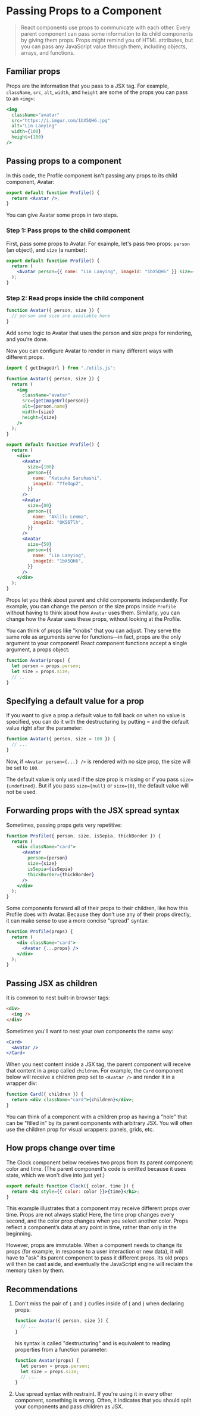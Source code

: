 # Passing Props to a Component

> React components use props to communicate with each other. Every parent component can pass some information to its child components by giving them props. Props might remind you of HTML attributes, but you can pass any JavaScript value through them, including objects, arrays, and functions.

## Familiar props

Props are the information that you pass to a JSX tag. For example, `className`, `src`, `alt`, `width`, and `height` are some of the props you can pass to an `<img>`:

```jsx
<img
  className="avatar"
  src="https://i.imgur.com/1bX5QH6.jpg"
  alt="Lin Lanying"
  width={100}
  height={100}
/>
```

## Passing props to a component

In this code, the Profile component isn't passing any props to its child component, Avatar:

```jsx
export default function Profile() {
  return <Avatar />;
}
```

You can give Avatar some props in two steps.

### Step 1: Pass props to the child component

First, pass some props to Avatar. For example, let's pass two props: `person` (an object), and `size` (a number):

```jsx
export default function Profile() {
  return (
    <Avatar person={{ name: "Lin Lanying", imageId: "1bX5QH6" }} size={100} />
  );
}
```

### Step 2: Read props inside the child component

```jsx
function Avatar({ person, size }) {
  // person and size are available here
}
```

Add some logic to Avatar that uses the person and size props for rendering, and you're done.

Now you can configure Avatar to render in many different ways with different props.

```jsx
import { getImageUrl } from "./utils.js";

function Avatar({ person, size }) {
  return (
    <img
      className="avatar"
      src={getImageUrl(person)}
      alt={person.name}
      width={size}
      height={size}
    />
  );
}

export default function Profile() {
  return (
    <div>
      <Avatar
        size={100}
        person={{
          name: "Katsuko Saruhashi",
          imageId: "YfeOqp2",
        }}
      />
      <Avatar
        size={80}
        person={{
          name: "Aklilu Lemma",
          imageId: "OKS67lh",
        }}
      />
      <Avatar
        size={50}
        person={{
          name: "Lin Lanying",
          imageId: "1bX5QH6",
        }}
      />
    </div>
  );
}
```

Props let you think about parent and child components independently. For example, you can change the person or the size props inside `Profile` without having to think about how `Avatar` uses them. Similarly, you can change how the Avatar uses these props, without looking at the Profile.

You can think of props like "knobs" that you can adjust. They serve the same role as arguments serve for functions—in fact, props are the only argument to your component! React component functions accept a single argument, a props object:

```jsx
function Avatar(props) {
  let person = props.person;
  let size = props.size;
  // ...
}
```

## Specifying a default value for a prop

If you want to give a prop a default value to fall back on when no value is specified, you can do it with the destructuring by putting = and the default value right after the parameter:

```jsx
function Avatar({ person, size = 100 }) {
  // ...
}
```

Now, if `<Avatar person={...} />` is rendered with no size prop, the size will be set to `100`.

The default value is only used if the size prop is missing or if you pass `size={undefined}`. But if you pass `size={null}` or `size={0}`, the default value will not be used.

## Forwarding props with the JSX spread syntax

Sometimes, passing props gets very repetitive:

```jsx
function Profile({ person, size, isSepia, thickBorder }) {
  return (
    <div className="card">
      <Avatar
        person={person}
        size={size}
        isSepia={isSepia}
        thickBorder={thickBorder}
      />
    </div>
  );
}
```

Some components forward all of their props to their children, like how this Profile does with Avatar. Because they don't use any of their props directly, it can make sense to use a more concise "spread" syntax:

```jsx
function Profile(props) {
  return (
    <div className="card">
      <Avatar {...props} />
    </div>
  );
}
```

## Passing JSX as children

It is common to nest built-in browser tags:

```html
<div>
  <img />
</div>
```

Sometimes you'll want to nest your own components the same way:

```jsx
<Card>
  <Avatar />
</Card>
```

When you nest content inside a JSX tag, the parent component will receive that content in a prop called `children`. For example, the `Card` component below will receive a children prop set to `<Avatar />` and render it in a wrapper div:

```jsx
function Card({ children }) {
  return <div className="card">{children}</div>;
}
```

You can think of a component with a children prop as having a "hole" that can be "filled in" by its parent components with arbitrary JSX. You will often use the children prop for visual wrappers: panels, grids, etc.

## How props change over time

The Clock component below receives two props from its parent component: color and time. (The parent component's code is omitted because it uses state, which we won't dive into just yet.)

```jsx
export default function Clock({ color, time }) {
  return <h1 style={{ color: color }}>{time}</h1>;
}
```

This example illustrates that a component may receive different props over time. Props are not always static! Here, the time prop changes every second, and the color prop changes when you select another color. Props reflect a component’s data at any point in time, rather than only in the beginning.

However, props are immutable. When a component needs to change its props (for example, in response to a user interaction or new data), it will have to "ask" its parent component to pass it different props. Its old props will then be cast aside, and eventually the JavaScript engine will reclaim the memory taken by them.

## Recommendations

1. Don't miss the pair of `{` and `}` curlies inside of ( and ) when declaring props:

   ```jsx
   function Avatar({ person, size }) {
     // ...
   }
   ```

   his syntax is called "destructuring" and is equivalent to reading properties from a function parameter:

   ```jsx
   function Avatar(props) {
     let person = props.person;
     let size = props.size;
     // ...
   }
   ```

2. Use spread syntax with restraint. If you're using it in every other component, something is wrong. Often, it indicates that you should split your components and pass children as JSX.
